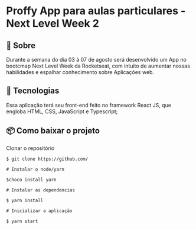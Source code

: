 # Proffy App para aulas particulares - Next Level Week 2


## 📖 Sobre 

  Durante a semana do dia 03 à 07 de agosto será desenvolvido um App no bootcmap Next Level Week da Rocketseat, com intuito de aumentar nossas habilidades e espalhar conhecimento sobre Aplicações web.



## 🚀 Tecnologias

  Essa aplicação terá seu front-end feito no framework React JS, que engloba HTML, CSS, JavaScript e Typescript;
  
  
## 📦 Como baixar o projeto

   Clonar o repositório

    $ git clone https://github.com/

    # Instalar o node/yarn

    $choco install yarn

    # Instalar as dependencias

    $ yarn install
    
    # Inicializar a aplicação
    
    $ yarn start

